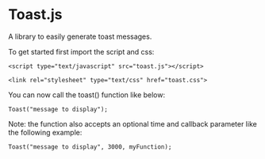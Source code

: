# Toast.js
A library to easily generate toast messages.

To get started first import the script and css:

`<script type="text/javascript" src="toast.js"></script>`

`<link rel="stylesheet" type="text/css" href="toast.css">`

You can now call the toast() function like below:

`Toast("message to display");`

Note: the function also accepts an optional time and callback parameter like the following example:

`Toast("message to display", 3000, myFunction);`
